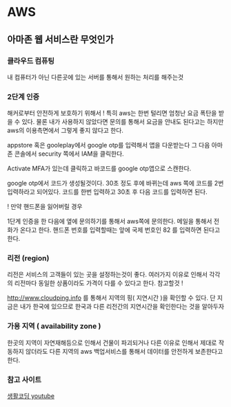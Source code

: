 # AWS
## 아마존 웹 서비스란 무엇인가

### 클라우드 컴퓨팅

내 컴퓨터가 아닌 다른곳에 있는 서버를 통해서 원하는 처리를 해주는것


### 2단계 인증

해커로부터 안전하게 보호하기 위해서 ! 특히 aws는 한번 털리면 엄청난 요금 폭탄을 받을 수 있다.
물론 내가 사용하지 않았다면 문의를 통해서 요금을 안내도 된다고는 하지만 aws의 이용측면에서 그렇게 좋지 않다고 한다. 

appstore 혹은 gooleplay에서 google otp를 입력해서 앱을 다운받는다
그 다음 아마존 콘솔에서 security 쪽에서 IAM을 클릭한다.

Activate MFA가 있는데 클릭하고 바코드를 google otp앱으로 스캔한다.

google otp에서 코드가 생성될것이다. 30초 정도 후에 바뀌는데 aws 쪽에 코드를 2번 입력하라고 되어있다. 코드를 한번 입력하고 30초 후 다음 코드를 입력하면 된다.

! 만약 핸드폰을 잃어버릴 경우

1단계 인증을 한 다음에 옆에 문의하기를 통해서 aws쪽에 문의한다. 메일을 통해서 전화가 온다고 한다. 핸드폰 번호를 입력할때는 앞에 국제 번호인 82 를 입력하면 된다고 한다. 

### 리전 (region)

리전은 서비스의 고객들이 있는 곳을 설정하는것이 좋다. 여러가지 이유로 인해서 각각의 리전마다 동일한 상품이라도 가격이 다를 수 있다고 한다. 참고할것 !

http://www.cloudping.info 를 통해서 지역의 핑( 지연시간 )을 확인할 수 있다. 
단 지금은 내가 한국에 있으므로 한국과 다른 리전간의 지연시간을 확인한다는 것을 알아두자

### 가용 지역 ( availability zone ) 

한곳의 지역이 자연재해등으로 인해서 건물이 파괴되거나 다른 이유로 인해서 제대로 작동하지 않더라도 다른 지역의 aws 백업서비스를 통해서 데이터를 안전하게 보존한다고 한다.


### 참고 사이트
[생활코딩 youtube](https://www.youtube.com/channel/UCvc8kv-i5fvFTJBFAk6n1SA)
